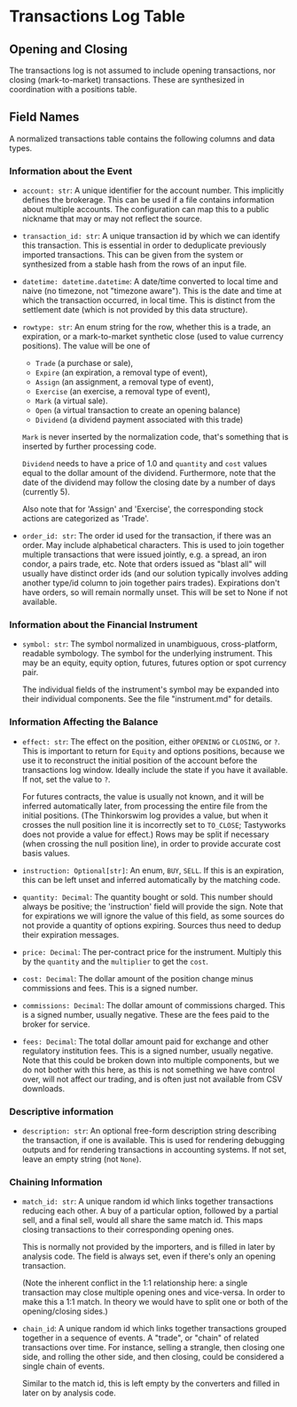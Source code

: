 # Transactions Log Table

## Opening and Closing

The transactions log is not assumed to include opening transactions, nor closing
(mark-to-market) transactions. These are synthesized in coordination with a
positions table.


## Field Names

A normalized transactions table contains the following columns and data types.

### Information about the Event

- `account: str`: A unique identifier for the account number. This implicitly defines
  the brokerage. This can be used if a file contains information about multiple
  accounts. The configuration can map this to a public nickname that may or may
  not reflect the source.

- `transaction_id: str`: A unique transaction id by which we can identify this
  transaction. This is essential in order to deduplicate previously imported
  transactions. This can be given from the system or synthesized from a stable
  hash from the rows of an input file.

- `datetime: datetime.datetime`: A date/time converted to local time and naive
  (no timezone, not "timezone aware"). This is the date and time at which the
  transaction occurred, in local time. This is distinct from the settlement date
  (which is not provided by this data structure).

- `rowtype: str`: An enum string for the row, whether this is a trade, an
    expiration, or a mark-to-market synthetic close (used to value currency
    positions). The value will be one of

  * `Trade` (a purchase or sale),
  * `Expire` (an expiration, a removal type of event),
  * `Assign` (an assignment, a removal type of event),
  * `Exercise` (an exercise, a removal type of event),
  * `Mark` (a virtual sale).
  * `Open` (a virtual transaction to create an opening balance)
  * `Dividend` (a dividend payment associated with this trade)

  `Mark` is never inserted by the normalization code, that's something that is
  inserted by further processing code.

  `Dividend` needs to have a price of 1.0 and `quantity` and `cost` values equal
  to the dollar amount of the dividend. Furthermore, note that the date of the
  dividend may follow the closing date by a number of days (currently 5).

  Also note that for 'Assign' and 'Exercise', the corresponding stock actions
  are categorized as 'Trade'.

- `order_id: str`: The order id used for the transaction, if there was an order.
  May include alphabetical characters. This is used to join together multiple
  transactions that were issued jointly, e.g. a spread, an iron condor, a pairs
  trade, etc. Note that orders issued as "blast all" will usually have distinct
  order ids (and our solution typically involves adding another type/id column
  to join together pairs trades). Expirations don't have orders, so will remain
  normally unset. This will be set to None if not available.


### Information about the Financial Instrument

- `symbol: str`: The symbol normalized in unambiguous, cross-platform, readable
  symbology. The symbol for the underlying instrument. This may be an equity,
  equity option, futures, futures option or spot currency pair.

  The individual fields of the instrument's symbol may be expanded into their
  individual components. See the file "instrument.md" for details.


### Information Affecting the Balance

- `effect: str`: The effect on the position, either `OPENING` or `CLOSING`, or
  `?`. This is important to return for `Equity` and options positions, because
  we use it to reconstruct the initial position of the account before the
  transactions log window. Ideally include the state if you have it available.
  If not, set the value to `?`.

  For futures contracts, the value is usually not known, and it will be inferred
  automatically later, from processing the entire file from the initial
  positions. (The Thinkorswim log provides a value, but when it crosses the null
  position line it is incorrectly set to `TO_CLOSE`; Tastyworks does not provide
  a value for effect.) Rows may be split if necessary (when crossing the null
  position line), in order to provide accurate cost basis values.

- `instruction: Optional[str]`: An enum, `BUY`, `SELL`. If this is an
  expiration, this can be left unset and inferred automatically by the matching
  code.

- `quantity: Decimal`: The quantity bought or sold. This number should always be
  positive; the 'instruction' field will provide the sign. Note that for
  expirations we will ignore the value of this field, as some sources do not
  provide a quantity of options expiring. Sources thus need to dedup their
  expiration messages.

- `price: Decimal`: The per-contract price for the instrument. Multiply this by
  the `quantity` and the `multiplier` to get the `cost`.

- `cost: Decimal`: The dollar amount of the position change minus commissions
  and fees. This is a signed number.

- `commissions: Decimal`: The dollar amount of commissions charged. This is a
  signed number, usually negative. These are the fees paid to the broker for
  service.

- `fees: Decimal`: The total dollar amount paid for exchange and other
  regulatory institution fees. This is a signed number, usually negative. Note
  that this could be broken down into multiple components, but we do not bother
  with this here, as this is not something we have control over, will not affect
  our trading, and is often just not available from CSV downloads.


### Descriptive information

- `description: str`: An optional free-form description string describing the
  transaction, if one is available. This is used for rendering debugging outputs
  and for rendering transactions in accounting systems. If not set, leave an
  empty string (not `None`).


### Chaining Information

- `match_id: str`: A unique random id which links together transactions reducing
  each other. A buy of a particular option, followed by a partial sell, and a
  final sell, would all share the same match id. This maps closing transactions
  to their corresponding opening ones.

  This is normally not provided by the importers, and is filled in later by
  analysis code. The field is always set, even if there's only an opening
  transaction.

  (Note the inherent conflict in the 1:1 relationship here: a single transaction
  may close multiple opening ones and vice-versa. In order to make this a 1:1
  match. In theory we would have to split one or both of the opening/closing
  sides.)

- `chain_id`: A unique random id which links together transactions grouped
  together in a sequence of events. A "trade", or "chain" of related transactions
  over time. For instance, selling a strangle, then closing one side, and
  rolling the other side, and then closing, could be considered a single chain
  of events.

  Similar to the match id, this is left empty by the converters and filled in
  later on by analysis code.
